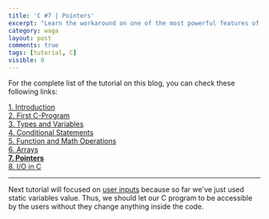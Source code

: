 ```yaml
---
title: 'C #7 | Pointers'
excerpt: "Learn the workaround on one of the most powerful features of C, ability to manipulate memory using pointers."
category: waga
layout: post
comments: true
tags: [tutorial, C]
visible: 0
---
```


For the complete list of the tutorial on this blog, you can check these following links:

[1. Introduction][00] <br>
[2. First C-Program][02] <br>
[3. Types and Variables][03] <br>
[4. Conditional Statements][04] <br>
[5. Function and Math Operations][05] <br>
[6. Arrays][06] <br>
[**7. Pointers**][07] <br>
[8. I/O in C][08] <br>

-----

Next tutorial will focused on [user inputs][1] because so far we've just used static variables value. Thus, we should let our C program to be accessible by the users without they change anything inside the code.

[1]: http://yanuartadityan.github.io/tutorial/c-tutor-6
[00]: http://yanuartadityan.github.io/tutorial/c-tutor-1
[02]: http://yanuartadityan.github.io/waga/c-tutor-2
[03]: http://yanuartadityan.github.io/waga/c-tutor-3
[04]: http://yanuartadityan.github.io/waga/c-tutor-4
[05]: http://yanuartadityan.github.io/waga/c-tutor-5
[06]: http://yanuartadityan.github.io/waga/c-tutor-6
[07]: http://yanuartadityan.github.io/waga/c-tutor-7
[08]: http://yanuartadityan.github.io/waga/c-tutor-8
